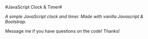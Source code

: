 #JavaScript Clock & Timer#

*A simple JavaScript clock and timer. Made with vanilla Javascript & Bootstrap.*

Message me if you have questions on the code!
Thanks!

 
